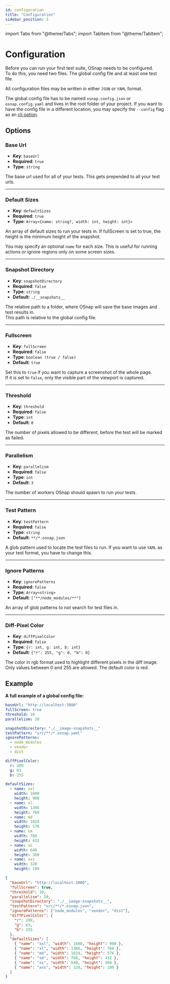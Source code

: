 ```yaml
---
id: configuration
title: "Configuration"
sidebar_position: 3
---
```


import Tabs from "@theme/Tabs";
import TabItem from "@theme/TabItem";

# Configuration

Before you can run your first test suite, OSnap needs to be configured. <br />
To do this, you need two files. The global config file and at least one test file.

All configuration files may be written in either `JSON` or `YAML` format.

The global config file has to be named `osnap.config.json` or `osnap.config.yaml` and lives in the root folder of your project.
If you want to have the config file in a different location, you may specify the `--config` flag as an [cli option](cli).

## Options

### Base Url

- **Key**: `baseUrl`
- **Required**: `true`
- **Type**: `string`

The base url used for all of your tests. This gets prepended to all your test urls.

---

### Default Sizes

- **Key**: `defaultSizes`
- **Required**: `true`
- **Type**: `Array<{name: string?, width: int, height: int}>`

An array of default sizes to run your tests in. If fullScreen is set to true, the height is the minimum height of the snapshot.

You may specify an optional `name` for each size. This is useful for running actions or ignore regions only on some screen sizes.

---

### Snapshot Directory

- **Key**: `snapshotDirectory`
- **Required**: `false`
- **Type**: `string`
- **Default**: `./__snapshots__`

The relative path to a folder, where OSnap will save the base images and test results in. <br />
This path is relative to the global config file.

---

### Fullscreen

- **Key**: `fullScreen`
- **Required**: `false`
- **Type**: `boolean (true / false)`
- **Default**: `true`

Set this to `true` if you want to capture a screenshot of the whole page. <br />
If it is set to `false`, only the visible part of the viewport is captured.

---

### Threshold

- **Key**: `threshold`
- **Required**: `false`
- **Type**: `int`
- **Default**: `0`

The number of pixels allowed to be different, before the test will be marked as failed.

---

### Parallelism

- **Key**: `parallelism`
- **Required**: `false`
- **Type**: `int`
- **Default**: `3`

The number of workers OSnap should spawn to run your tests.

---

### Test Pattern

- **Key**: `testPattern`
- **Required**: `false`
- **Type**: `string`
- **Default**: `**/*.osnap.json`

A glob pattern used to locate the test files to run.
If you want to use `YAML` as your test format, you have to change this.

---

### Ignore Patterns

- **Key**: `ignorePatterns`
- **Required**: `false`
- **Type**: `Array<string>`
- **Default**: `["**/node_modules/**"]`

An array of glob patterns to not search for test files in.

---

### Diff-Pixel Color

- **Key**: `diffPixelColor`
- **Required**: `false`
- **Type**: `{r: int, g: int, b: int}`
- **Default**: `{"r": 255, "g": 0, "b": 0}`

The color in rgb format used to highlight different pixels in the diff image. <br />
Only values between 0 and 255 are allowed. The default color is red.

## Example

**A full example of a global config file:**

<Tabs>
<TabItem value="yaml" label="YAML" default>

```yaml
baseUrl: "http://localhost:3000"
fullScreen: true
threshold: 10
parallelism: 20

snapshotDirectory: "./__image-snapshots__"
testPattern: "src/**/*.osnap.yaml"
ignorePatterns:
  - node_modules
  - vendor
  - dist

diffPixelColor:
  r: 209
  g: 63
  b: 255

defaultSizes:
  - name: xxl
    width: 1600
    height: 900
  - name: xl
    width: 1366
    height: 768
  - name: md
    width: 1024
    height: 576
  - name: sm
    width: 768
    height: 432
  - name: xs
    width: 640
    height: 360
  - name: xxs
    width: 320
    height: 180
```

</TabItem>
<TabItem value="json" label="JSON">

```json
{
  "baseUrl": "http://localhost:3000",
  "fullScreen": true,
  "threshold": 10,
  "parallelism": 20,
  "snapshotDirectory": "./__image-snapshots__",
  "testPattern": "src/**/*.osnap.json",
  "ignorePatterns": ["node_modules", "vendor", "dist"],
  "diffPixelColor": {
    "r": 209,
    "g": 63,
    "b": 255
  },
  "defaultSizes": [
    { "name": "xxl", "width": 1600, "height": 900 },
    { "name": "xl", "width": 1366, "height": 768 },
    { "name": "md", "width": 1024, "height": 576 },
    { "name": "sm", "width": 768, "height": 432 },
    { "name": "xs", "width": 640, "height": 360 },
    { "name": "xxs", "width": 320, "height": 180 }
  ]
}
```

</TabItem>
</Tabs>

